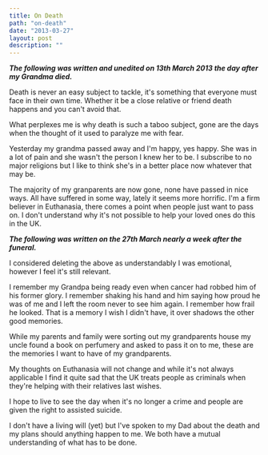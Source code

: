 ```yaml
---
title: On Death
path: "on-death"
date: "2013-03-27"
layout: post
description: ""
---
```

***The following was written and unedited on 13th March 2013 the day after my Grandma died.***

Death is never an easy subject to tackle, it's something that everyone must face in their own time. Whether it be a close relative or friend death happens and you can't avoid that.

What perplexes me is why death is such a taboo subject, gone are the days when the thought of it used to paralyze me with fear.

Yesterday my grandma passed away and I'm happy, yes happy. She was in a lot of pain and she wasn't the person I knew her to be. I subscribe to no major religions but I like to think she's in a better place now whatever that may be.

The majority of my granparents are now gone, none have passed in nice ways. All have suffered in some way, lately it seems more horrific. I'm a firm believer in Euthanasia, there comes a point when people just want to pass on. I don't understand why it's not possible to help your loved ones do this in the UK.

***The following was written on the 27th March nearly a week after the funeral.***

I considered deleting the above as understandably I was emotional, however I feel it's still relevant.

I remember my Grandpa being ready even when cancer had robbed him of his former glory. I remember shaking his hand and him saying how proud he was of me and I left the room never to see him again. I remember how frail he looked. That is a memory I wish I didn't have, it over shadows the other good memories.

While my parents and family were sorting out my grandparents house my uncle found a book on perfumery and asked to pass it on to me, these are the memories I want to have of my grandparents.

My thoughts on Euthanasia will not change and while it's not always applicable I find it quite sad that the UK treats people as criminals when they're helping with their relatives last wishes.

I hope to live to see the day when it's no longer a crime and people are given the right to assisted suicide.

I don't have a living will (yet) but I've spoken to my Dad about the death and my plans should anything happen to me. We both have a mutual understanding of what has to be done.


